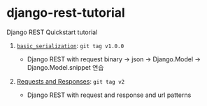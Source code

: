 # django-rest-tutorial
Django REST Quickstart tutorial


1. [`basic_serialization`](https://www.django-rest-framework.org/tutorial/1-serialization/#creating-a-serializer-class): `git tag v1.0.0`
   - Django REST with request binary -> json -> Django.Model -> Django.Model.snippet 연습

2. [Requests and Responses](https://www.django-rest-framework.org/tutorial/2-requests-and-responses/): `git tag v2`
   - Django REST with request and response and url patterns